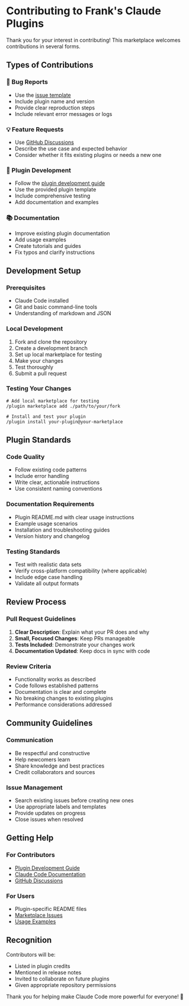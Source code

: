 # Contributing to Frank's Claude Plugins

Thank you for your interest in contributing! This marketplace welcomes contributions in several forms.

## Types of Contributions

### 🐛 Bug Reports
- Use the [issue template](https://github.com/hirefrank/claude-plugins/issues/new?template=bug_report.md)
- Include plugin name and version
- Provide clear reproduction steps
- Include relevant error messages or logs

### 💡 Feature Requests
- Use [GitHub Discussions](https://github.com/hirefrank/claude-plugins/discussions)
- Describe the use case and expected behavior
- Consider whether it fits existing plugins or needs a new one

### 🔧 Plugin Development
- Follow the [plugin development guide](./PLUGIN_DEVELOPMENT.md)
- Use the provided plugin template
- Include comprehensive testing
- Add documentation and examples

### 📚 Documentation
- Improve existing plugin documentation
- Add usage examples
- Create tutorials and guides
- Fix typos and clarify instructions

## Development Setup

### Prerequisites
- Claude Code installed
- Git and basic command-line tools
- Understanding of markdown and JSON

### Local Development
1. Fork and clone the repository
2. Create a development branch
3. Set up local marketplace for testing
4. Make your changes
5. Test thoroughly
6. Submit a pull request

### Testing Your Changes
```shell
# Add local marketplace for testing
/plugin marketplace add ./path/to/your/fork

# Install and test your plugin
/plugin install your-plugin@your-marketplace
```

## Plugin Standards

### Code Quality
- Follow existing code patterns
- Include error handling
- Write clear, actionable instructions
- Use consistent naming conventions

### Documentation Requirements
- Plugin README.md with clear usage instructions
- Example usage scenarios
- Installation and troubleshooting guides
- Version history and changelog

### Testing Standards
- Test with realistic data sets
- Verify cross-platform compatibility (where applicable)
- Include edge case handling
- Validate all output formats

## Review Process

### Pull Request Guidelines
1. **Clear Description**: Explain what your PR does and why
2. **Small, Focused Changes**: Keep PRs manageable
3. **Tests Included**: Demonstrate your changes work
4. **Documentation Updated**: Keep docs in sync with code

### Review Criteria
- Functionality works as described
- Code follows established patterns
- Documentation is clear and complete
- No breaking changes to existing plugins
- Performance considerations addressed

## Community Guidelines

### Communication
- Be respectful and constructive
- Help newcomers learn
- Share knowledge and best practices
- Credit collaborators and sources

### Issue Management
- Search existing issues before creating new ones
- Use appropriate labels and templates
- Provide updates on progress
- Close issues when resolved

## Getting Help

### For Contributors
- [Plugin Development Guide](./PLUGIN_DEVELOPMENT.md)
- [Claude Code Documentation](https://docs.anthropic.com/en/docs/claude-code/plugins)
- [GitHub Discussions](https://github.com/hirefrank/claude-plugins/discussions)

### For Users
- Plugin-specific README files
- [Marketplace Issues](https://github.com/hirefrank/claude-plugins/issues)
- [Usage Examples](../examples/)

## Recognition

Contributors will be:
- Listed in plugin credits
- Mentioned in release notes
- Invited to collaborate on future plugins
- Given appropriate repository permissions

Thank you for helping make Claude Code more powerful for everyone! 🚀